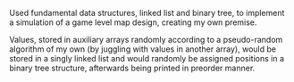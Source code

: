 Used fundamental data structures, linked list and binary tree, to implement a simulation of a game level map design, creating my own premise.

Values, stored in auxiliary arrays randomly according to a pseudo-random algorithm of my own (by juggling with values in another array), would be stored in a singly linked list and would randomly be assigned positions in a binary tree structure, afterwards being printed in preorder manner. 
